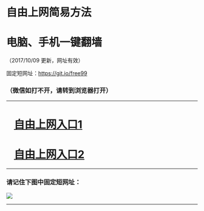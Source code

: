 ﻿# 自由上网简易方法

# 电脑、手机一键翻墙

（2017/10/09 更新，网址有效）

固定短网址：https://git.io/free99

### （微信如打不开，请转到浏览器打开）


***





# &nbsp;&nbsp; <a href="http://ft37411459.fwq-tz-1001.info/fwqtz01.html?t=100900111252 " target="_blank">自由上网入口1</a>
# &nbsp;&nbsp; <a href="http://ft149093537.fwq-tz-1002.info/fwqtz02.html?t=10090018350 " target="_blank">自由上网入口2</a>
***

### 请记住下图中固定短网址：

<img src="https://s3-us-west-2.amazonaws.com/fwq-1001/yjfq-20170905okok.png" /> 


***

